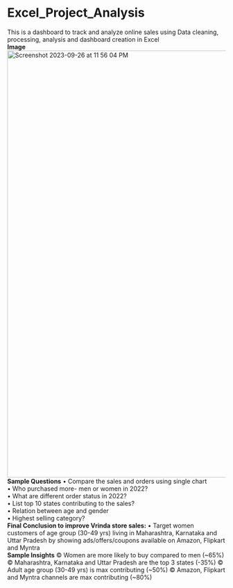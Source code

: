 # Excel_Project_Analysis
This is a dashboard to track and analyze  online sales using Data cleaning, processing, analysis and dashboard creation in Excel<br>
**Image**
<img width="983" alt="Screenshot 2023-09-26 at 11 56 04 PM" src="https://github.com/sakshirajpal17/Excel_Project_Analysis/assets/89202930/c114f768-889e-4f5a-aff7-5ffdab8a94da"><br>
**Sample Questions**
• Compare the sales and orders using single chart<br>
• Who purchased more- men or women in 2022? <br>
• What are different order status in 2022?<br>
• List top 10 states contributing to the sales?<br>
• Relation between age and gender <br>
• Highest selling category?<br>
**Final Conclusion to improve Vrinda store sales:**
• Target women customers of age group (30-49 yrs) living in
Maharashtra, Karnataka and Uttar Pradesh by showing
ads/offers/coupons available on Amazon, Flipkart and Myntra<br>
**Sample Insights**
© Women are more likely to buy compared to men (~65%)
© Maharashtra, Karnataka and Uttar Pradesh are the top 3 states (-35%)
© Adult age group (30-49 yrs) is max contributing (~50%)
© Amazon, Flipkart and Myntra channels are max contributing (~80%)

